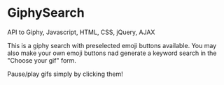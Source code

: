# GiphySearch
API to Giphy, Javascript, HTML, CSS, jQuery, AJAX

This is a giphy search with preselected emoji buttons available. You may also make your own emoji buttons nad generate a keyword search in the "Choose your gif" form. 

Pause/play gifs simply by clicking them!